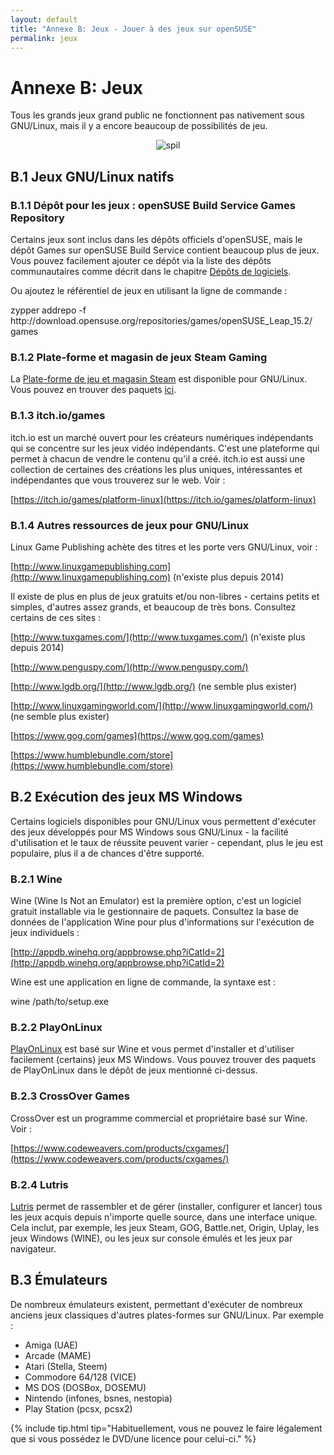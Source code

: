 ```yaml
---
layout: default
title: "Annexe B: Jeux - Jouer à des jeux sur openSUSE"
permalink: jeux
---
```


# Annexe B: Jeux

Tous les grands jeux grand public ne fonctionnent pas nativement sous GNU/Linux, mais il y a encore beaucoup de possibilités de jeu.

<center><img src="{{ site.baseurl | append: '/images/pics/spil.jpg' | replace: '//', '/' }}" alt="spil" class="pic" /></center>

## B.1 Jeux GNU/Linux natifs

### B.1.1 Dépôt pour les jeux : openSUSE Build Service Games Repository

Certains jeux sont inclus dans les dépôts officiels d'openSUSE, mais le dépôt Games sur openSUSE Build Service contient beaucoup plus de jeux. Vous pouvez facilement ajouter ce dépôt via la liste des dépôts communautaires comme décrit dans le chapitre [Dépôts de logiciels](depots).

Ou ajoutez le référentiel de jeux en utilisant la ligne de commande :

<div class="clroot">zypper addrepo -f http://download.opensuse.org/repositories/games/openSUSE_Leap_15.2/ games</div>

### B.1.2 Plate-forme et magasin de jeux Steam Gaming

La [Plate-forme de jeu et magasin Steam](http://store.steampowered.com/browse/linux/) est disponible pour GNU/Linux. Vous pouvez en trouver des paquets [ici](http://software.opensuse.org/package/steam).

### B.1.3 itch.io/games

itch.io est un marché ouvert pour les créateurs numériques indépendants qui se concentre sur les jeux vidéo indépendants. C'est une plateforme qui permet à chacun de vendre le contenu qu'il a créé. itch.io est aussi une collection de certaines des créations les plus uniques, intéressantes et indépendantes que vous trouverez sur le web. Voir :

[https://itch.io/games/platform-linux](https://itch.io/games/platform-linux)

### B.1.4 Autres ressources de jeux pour GNU/Linux

Linux Game Publishing achète des titres et les porte vers GNU/Linux, voir :

[http://www.linuxgamepublishing.com](http://www.linuxgamepublishing.com) (n'existe plus depuis 2014)

Il existe de plus en plus de jeux gratuits et/ou non-libres - certains petits et simples, d'autres assez grands, et beaucoup de très bons. Consultez certains de ces sites :

[http://www.tuxgames.com/](http://www.tuxgames.com/) (n'existe plus depuis 2014)

[http://www.penguspy.com/](http://www.penguspy.com/)

[http://www.lgdb.org/](http://www.lgdb.org/) (ne semble plus exister)

[http://www.linuxgamingworld.com/](http://www.linuxgamingworld.com/)  (ne semble plus exister)

[https://www.gog.com/games](https://www.gog.com/games)

[https://www.humblebundle.com/store](https://www.humblebundle.com/store)

## B.2 Exécution des jeux MS Windows

Certains logiciels disponibles pour GNU/Linux vous permettent d'exécuter des jeux développés pour MS Windows sous GNU/Linux - la facilité d'utilisation et le taux de réussite peuvent varier - cependant, plus le jeu est populaire, plus il a de chances d'être supporté.

### B.2.1 Wine

Wine (Wine Is Not an Emulator) est la première option, c'est un logiciel gratuit installable via le gestionnaire de paquets. Consultez la base de données de l'application Wine pour plus d'informations sur l'exécution de jeux individuels :

[http://appdb.winehq.org/appbrowse.php?iCatId=2](http://appdb.winehq.org/appbrowse.php?iCatId=2)

Wine est une application en ligne de commande, la syntaxe est :

<div class="cl">wine /path/to/setup.exe</div>

### B.2.2 PlayOnLinux

[PlayOnLinux](http://www.playonlinux.com/) est basé sur Wine et vous permet d'installer et d'utiliser facilement (certains) jeux MS Windows. Vous pouvez trouver des paquets de PlayOnLinux dans le dépôt de jeux mentionné ci-dessus.

### B.2.3 CrossOver Games

CrossOver est un programme commercial et propriétaire basé sur Wine. Voir :

[https://www.codeweavers.com/products/cxgames/](https://www.codeweavers.com/products/cxgames/)

### B.2.4 Lutris

[Lutris](https://lutris.net/) permet de rassembler et de gérer (installer, configurer et lancer) tous les jeux acquis depuis n'importe quelle source, dans une interface unique. Cela inclut, par exemple, les jeux Steam, GOG, Battle.net, Origin, Uplay, les jeux Windows (WINE), ou les jeux sur console émulés et les jeux par navigateur.

## B.3 Émulateurs

De nombreux émulateurs existent, permettant d'exécuter de nombreux anciens jeux classiques d'autres plates-formes sur GNU/Linux. Par exemple :

- Amiga (UAE)
- Arcade (MAME)
- Atari (Stella, Steem)
- Commodore 64/128 (VICE)
- MS DOS (DOSBox, DOSEMU)
- Nintendo (infones, bsnes, nestopia)
- Play Station (pcsx, pcsx2)

{% include tip.html tip="Habituellement, vous ne pouvez le faire légalement que si vous possédez le DVD/une licence pour celui-ci." %}
